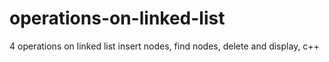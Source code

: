 # operations-on-linked-list
4 operations on linked list  insert nodes, find nodes, delete and display, c++ 
